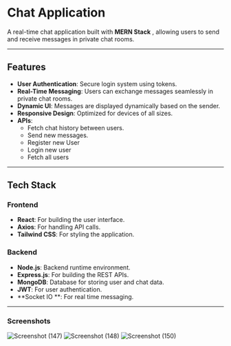 # **Chat Application**

A real-time chat application built with **MERN Stack** , allowing users to send and receive messages in private chat rooms.

---

## **Features**

- **User Authentication**: Secure login system using tokens.
- **Real-Time Messaging**: Users can exchange messages seamlessly in private chat rooms.
- **Dynamic UI**: Messages are displayed dynamically based on the sender.
- **Responsive Design**: Optimized for devices of all sizes.
- **APIs**:
  - Fetch chat history between users.
  - Send new messages.
  - Register new User
  - Login new user
  - Fetch all users

---

## **Tech Stack**

### Frontend
- **React**: For building the user interface.
- **Axios**: For handling API calls.
- **Tailwind CSS**: For styling the application.

### Backend
- **Node.js**: Backend runtime environment.
- **Express.js**: For building the REST APIs.
- **MongoDB**: Database for storing user and chat data.
- **JWT**: For user authentication.
- **Socket IO **: For real time messaging.

---

### Screenshots

![Screenshot (147)](https://github.com/user-attachments/assets/c0bf2ed6-af5a-454c-b53e-0211bffcacb5)
![Screenshot (148)](https://github.com/user-attachments/assets/7c5b898d-730e-41c4-b4e9-7ba1d388968d)
![Screenshot (150)](https://github.com/user-attachments/assets/3fb64c4a-a032-4fc7-8be7-b70a5064b3af)



